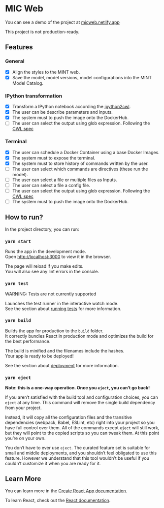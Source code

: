 # MIC Web

You can see a demo of the project at [micweb.netlify.app](micweb.netlify.app/)

This project is not production-ready.

## Features

### General 
- [x] Align the styles to the MINT web.
- [x] Save the model, model versions, model configurations into the MINT Model Catalog.

### IPython transformation
- [x] Transform a IPython notebook according the [ipython2cwl](https://github.com/common-workflow-lab/ipython2cwl).
- [x] The user can be describe parameters and inputs.
- [x] The system must to push the image onto the DockerHub.
- [ ] The user can select the output using glob expression. Following the [CWL spec](https://www.commonwl.org/user_guide/10-array-outputs/index.html)

### Terminal

- [x] The user can schedule a Docker Container using a base Docker Images.
- [x] The system must to expose the terminal.
- [x] The system must to store history of commands written by the user.
- [ ] The user can select which commands are directives (these run the model).
- [ ] The user can select a file or multiple files as Inputs.
- [ ] The user can select a file a config file.
- [ ] The user can select the output using glob expression. Following the [CWL spec](https://www.commonwl.org/user_guide/10-array-outputs/index.html)
- [ ] The system must to push the image onto the DockerHub.

## How to run?

In the project directory, you can run:

### `yarn start`

Runs the app in the development mode.\
Open [http://localhost:3000](http://localhost:3000) to view it in the browser.

The page will reload if you make edits.\
You will also see any lint errors in the console.

### `yarn test`

WARNING: Tests are not currently supported

Launches the test runner in the interactive watch mode.\
See the section about [running tests](https://facebook.github.io/create-react-app/docs/running-tests) for more information.

### `yarn build`

Builds the app for production to the `build` folder.\
It correctly bundles React in production mode and optimizes the build for the best performance.

The build is minified and the filenames include the hashes.\
Your app is ready to be deployed!

See the section about [deployment](https://facebook.github.io/create-react-app/docs/deployment) for more information.

### `yarn eject`

**Note: this is a one-way operation. Once you `eject`, you can’t go back!**

If you aren’t satisfied with the build tool and configuration choices, you can `eject` at any time. This command will remove the single build dependency from your project.

Instead, it will copy all the configuration files and the transitive dependencies (webpack, Babel, ESLint, etc) right into your project so you have full control over them. All of the commands except `eject` will still work, but they will point to the copied scripts so you can tweak them. At this point you’re on your own.

You don’t have to ever use `eject`. The curated feature set is suitable for small and middle deployments, and you shouldn’t feel obligated to use this feature. However we understand that this tool wouldn’t be useful if you couldn’t customize it when you are ready for it.

## Learn More

You can learn more in the [Create React App documentation](https://facebook.github.io/create-react-app/docs/getting-started).

To learn React, check out the [React documentation](https://reactjs.org/).
